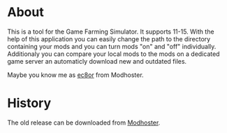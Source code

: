 # About
This is a tool for the Game Farming Simulator. It supports 11-15. With the help of this application you can easily change the path to the directory containing your mods and you can turn mods "on" and "off" individually. Additionaly you can compare your local mods to the mods on a dedicated game server an automaticly download new and outdated files.

Maybe you know me as [ec8or](http://www.modhoster.com/users/ec8or) from Modhoster.

# History
The old release can be downloaded from [Modhoster](http://www.modhoster.com/mods/mod-commander).


